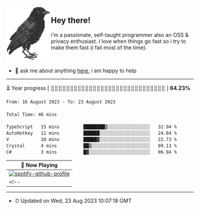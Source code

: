 <img align="left" src="assets/birb.png">

## Hey there!

i'm a passionate, self-taught programmer also an OSS & privacy enthusiast. i love when things go fast so i try to make them fast (i fail most of the time). 

</br>

- 💬 ask me about anything [here](https://github.com/aunsigned/aunsigned/issues), i am happy to help

---

⏳ Year progress [ ⣿⣿⣿⣿⣿⣿⣿⣿⣿⣿⣿⣿⣿⣿⣿⣿⣿⣿⣿⣿⣿⣿⣿⣿⣿⣿⣿⣿⣿⣿ ] **64.23%**

<!--START_SECTION:waka-->

```txt
From: 16 August 2023 - To: 23 August 2023

Total Time: 46 mins

TypeScript   15 mins         ████████▒░░░░░░░░░░░░░░░░   32.94 %
AutoHotkey   11 mins         ██████░░░░░░░░░░░░░░░░░░░   24.04 %
V            10 mins         █████▓░░░░░░░░░░░░░░░░░░░   22.73 %
Crystal      4 mins          ██▒░░░░░░░░░░░░░░░░░░░░░░   09.13 %
C#           3 mins          █▓░░░░░░░░░░░░░░░░░░░░░░░   06.94 %
```

<!--END_SECTION:waka-->

| 🎵 Now Playing                                                                                                                 |
| ------------------------------------------------------------------------------------------------------------------------------ |
| [![spotify-github-profile](https://spotify-github-profile.vercel.app/api/view?uid=px8z5sqldmqsdd0khq0q8ecd7&cover_image=true&theme=natemoo-re&show_offline=false&background_color=121212&bar_color=53b14f&bar_color_cover=false)](https://spotify-github-profile.vercel.app/api/view?uid=px8z5sqldmqsdd0khq0q8ecd7&redirect=true) |
<!-- | <a href="https://status.nmoo.dev/now-playing?open"><img src="https://status.nmoo.dev/now-playing" width="540" height="64"></a> | -->

---

- ⏰ Updated on Wed, 23 Aug 2023 10:07:18 GMT
